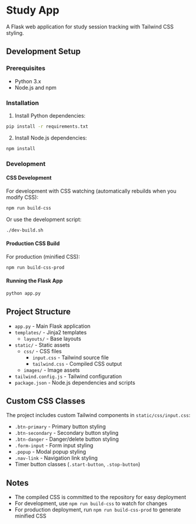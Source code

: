# Study App

A Flask web application for study session tracking with Tailwind CSS styling.

## Development Setup

### Prerequisites

- Python 3.x
- Node.js and npm

### Installation

1. Install Python dependencies:

```bash
pip install -r requirements.txt
```

2. Install Node.js dependencies:

```bash
npm install
```

### Development

#### CSS Development

For development with CSS watching (automatically rebuilds when you modify CSS):

```bash
npm run build-css
```

Or use the development script:

```bash
./dev-build.sh
```

#### Production CSS Build

For production (minified CSS):

```bash
npm run build-css-prod
```

#### Running the Flask App

```bash
python app.py
```

## Project Structure

- `app.py` - Main Flask application
- `templates/` - Jinja2 templates
  - `layouts/` - Base layouts
- `static/` - Static assets
  - `css/` - CSS files
    - `input.css` - Tailwind source file
    - `tailwind.css` - Compiled CSS output
  - `images/` - Image assets
- `tailwind.config.js` - Tailwind configuration
- `package.json` - Node.js dependencies and scripts

## Custom CSS Classes

The project includes custom Tailwind components in `static/css/input.css`:

- `.btn-primary` - Primary button styling
- `.btn-secondary` - Secondary button styling
- `.btn-danger` - Danger/delete button styling
- `.form-input` - Form input styling
- `.popup` - Modal popup styling
- `.nav-link` - Navigation link styling
- Timer button classes (`.start-button`, `.stop-button`)

## Notes

- The compiled CSS is committed to the repository for easy deployment
- For development, use `npm run build-css` to watch for changes
- For production deployment, run `npm run build-css-prod` to generate minified CSS
